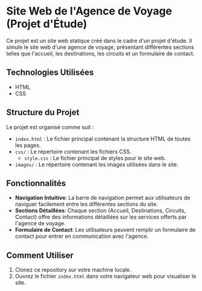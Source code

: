 # Site Web de l'Agence de Voyage (Projet d'Étude)

Ce projet est un site web statique créé dans le cadre d'un projet d'étude. Il simule le site web d'une agence de voyage, présentant différentes sections telles que l'accueil, les destinations, les circuits et un formulaire de contact.

## Technologies Utilisées

- HTML
- CSS

## Structure du Projet

Le projet est organisé comme suit :

- `index.html` : Le fichier principal contenant la structure HTML de toutes les pages.
- `css/` : Le répertoire contenant les fichiers CSS.
  - `style.css` : Le fichier principal de styles pour le site web.
- `images/` : Le répertoire contenant les images utilisées dans le site.

## Fonctionnalités

- **Navigation Intuitive**: La barre de navigation permet aux utilisateurs de naviguer facilement entre les différentes sections du site.
- **Sections Détaillées**: Chaque section (Accueil, Destinations, Circuits, Contact) offre des informations détaillées sur les services offerts par l'agence de voyage.
- **Formulaire de Contact**: Les utilisateurs peuvent remplir un formulaire de contact pour entrer en communication avec l'agence.

## Comment Utiliser

1. Clonez ce repository sur votre machine locale.
2. Ouvrez le fichier `index.html` dans votre navigateur web pour visualiser le site.
